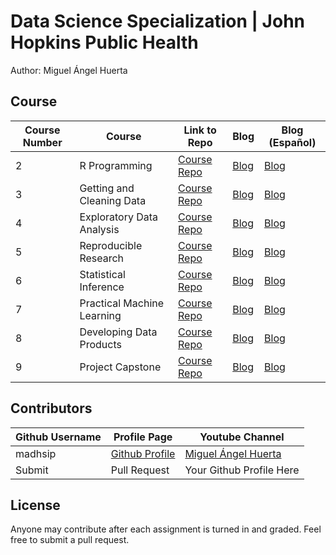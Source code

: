 # Data Science Specialization | John Hopkins Public Health
Author: Miguel Ángel Huerta <br />


## Course 
Course Number | Course | Link to Repo | Blog  | Blog (Español)
--- | --- | --- | --- | ---
2 |  R Programming |  [Course Repo](https://github.com/mahdsip/DataScience/tree/master/RProgramming "R Programming Repo") | [Blog](https://picasa.duckdns.org/eng/R_Programming_Course_Notes.html) | [Blog](https://picasa.duckdns.org/datascience/Curso_2_R_Programming.html)
3 |  Getting and Cleaning Data |  [Course Repo](https://github.com/mahdsip/DataScience/tree/master/Getting%20and%20Cleaning%20Data "Getting and Cleaning Data") | [Blog](https://picasa.duckdns.org/eng/Getting_and_Cleaning_Data_Course_Notes.html) | [Blog](https://picasa.duckdns.org/datascience/Curso_3_Getting_and_Cleaning_Data.html)
4 |  Exploratory Data Analysis |  [Course Repo](https://github.com/mahdsip/DataScience/tree/master/Exploratory%20Analysis "Exploratory Data Analysis Repo") | [Blog](https://picasa.duckdns.org/eng/Exploratory_Data_Analysis_Course_Notes.html) | [Blog](https://picasa.duckdns.org/datascience/Curso_4_Exploratory_Data_Analysis.html)
5 |  Reproducible Research |  [Course Repo](https://github.com/mahdsip/DataScience/tree/master/Reproducible%20Research "Reproducible Research Repo") | [Blog](https://picasa.duckdns.org/eng/Reproducible_Research_Course_Notes.html) | [Blog](https://picasa.duckdns.org/datascience/Curso_5_Reproducible_research.html)
6 |  Statistical Inference |  [Course Repo](https://github.com/mahdsip/DataScience/tree/master/Statistical%20Inference "Statistical Inference Repo") | [Blog](https://picasa.duckdns.org/eng/Statistical_Inference_Course_Notes.html) | [Blog](https://picasa.duckdns.org/eng/datascience/Curso_6_Statistical_Inference.html)
7 |  Practical Machine Learning |  [Course Repo](https://github.com/mahdsip/DataScience/tree/master/Practical%20Machine%20Learning "Practical Machine Learning Repo") | [Blog](https://picasa.duckdns.org/eng/Regression_Models_Course_Notes.html) | [Blog](https://picasa.duckdns.org/eng/datascience/Curso_7_Regression_Models.html)
8 |  Developing Data Products |  [Course Repo](https://github.com/mahdsip/DataScience/tree/master/Developing%20Data%20Products "Developing Data Products Repo") | [Blog]() | [Blog]()
9 |  Project Capstone |  [Course Repo](https://github.com/mahdsip/DataScience/tree/master/Project%20Capstone "Project Capstone Repo") | [Blog]() | [Blog]()



## Contributors
Github Username | Profile Page | Youtube Channel
--- | --- | ---
madhsip | [Github Profile](https://github.com/mahdsip) | [Miguel Ángel Huerta](https://picasa.duckdns.org/)
Submit |  Pull Request | Your Github Profile Here

## License
Anyone may contribute after each assignment is turned in and graded. Feel free to submit a pull request. 
